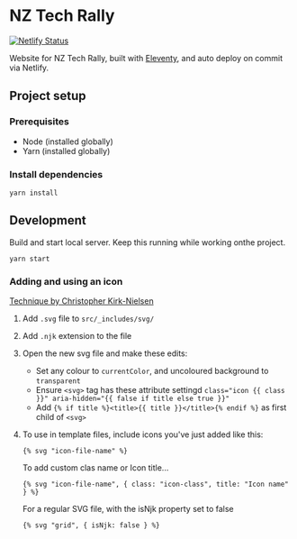# NZ Tech Rally

[![Netlify Status](https://api.netlify.com/api/v1/badges/cb3dfa2a-b76b-4944-b73b-845697e7d3cc/deploy-status)](https://app.netlify.com/sites/nztechrally/deploys)

Website for NZ Tech Rally, built with [Eleventy](www.11ty.dev/), and auto deploy on commit via Netlify.

## Project setup

### Prerequisites

- Node (installed globally)
- Yarn (installed globally)

### Install dependencies

```shell
yarn install
```

## Development

Build and start local server. Keep this running while working onthe project.

```shell
yarn start
```

### Adding and using an icon

[Technique by Christopher Kirk-Nielsen](https://chriskirknielsen.com/blog/manage-your-svg-files-with-eleventys-render-plugin/#updated-method)

1. Add `.svg` file to `src/_includes/svg/`

2. Add `.njk` extension to the file

3. Open the new svg file and make these edits:

   - Set any colour to `currentColor`, and uncoloured background to `transparent`
   - Ensure `<svg>` tag has these attribute settingd `class="icon {{ class }}" aria-hidden="{{ false if title else true }}"`
   - Add `{% if title %}<title>{{ title }}</title>{% endif %}` as first child of `<svg>`

4. To use in template files, include icons you've just added like this:

   ```njk
   {% svg "icon-file-name" %}
   ```

   To add custom clas name or Icon title...

   ```njk
   {% svg "icon-file-name", { class: "icon-class", title: "Icon name" } %}
   ```

   For a regular SVG file, with the isNjk property set to false

   ```njk
   {% svg "grid", { isNjk: false } %}
   ```
